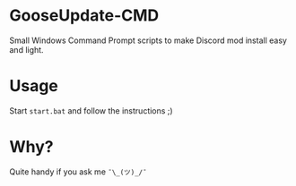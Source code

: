 # GooseUpdate-CMD
Small Windows Command Prompt scripts to make Discord mod install easy and light.    
# Usage
Start `start.bat` and follow the instructions ;)
# Why?
Quite handy if you ask me `¯\_(ツ)_/¯`
